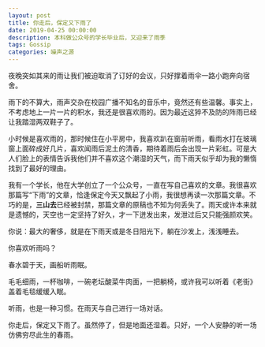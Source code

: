 ```yaml
---
layout: post
title: 你走后，保定又下雨了
date: 2019-04-25 00:00:00
description: 本科做公众号的学长毕业后，又迎来了雨季
tags: Gossip
categories: 噪声之源
---
```


夜晚突如其来的雨让我们被迫取消了订好的会议，只好撑着雨伞一路小跑奔向宿舍。

雨下的不算大，雨声交杂在校园广播不知名的音乐中，竟然还有些温馨。事实上，不考虑地上一片一片的积水，我还是很喜欢雨的。因为最近这猝不及防的阵雨已经让我踏湿两双鞋子了。

小时候是喜欢雨的，那时候住在小平房中，我喜欢趴在窗前听雨，看雨水打在玻璃窗上面碎成好几片，喜欢闻雨后泥土的清香，期待着雨后会出现一片彩虹。可是大人们脸上的表情告诉我他们并不喜欢这个潮湿的天气，而下雨天似乎却为我的懒惰找到了最好的理由。

我有一个学长，他在大学创立了一个公众号，一直在写自己喜欢的文章。我很喜欢那篇写“下雨”的文章，恰逢保定今天又飘起了小雨，我很想再读一次那篇文章。不巧的是，**三山去**已经被封禁，那篇文章的原稿也不知为何丢失了。雨天或许本来就是遗憾的，天空也一定坚持了好久，才一下迸发出来，发泄过后又只能强颜欢笑。

你说：最大的奢侈，就是在下雨天或是冬日阳光下，躺在沙发上，浅浅睡去。

你喜欢听雨吗？

春水碧于天，画船听雨眠。

毛毛细雨，一杯咖啡，一碗老坛酸菜牛肉面，一把躺椅，或许我可以听着《老街》盖着毛毯缓缓入眠。

听雨，也是一种习惯。在雨天与自己进行一场对话。

你走后，保定又下雨了。虽然停了，但是地面还湿着。只好，一个人安静的听一场仿佛穷尽此生的春雨。